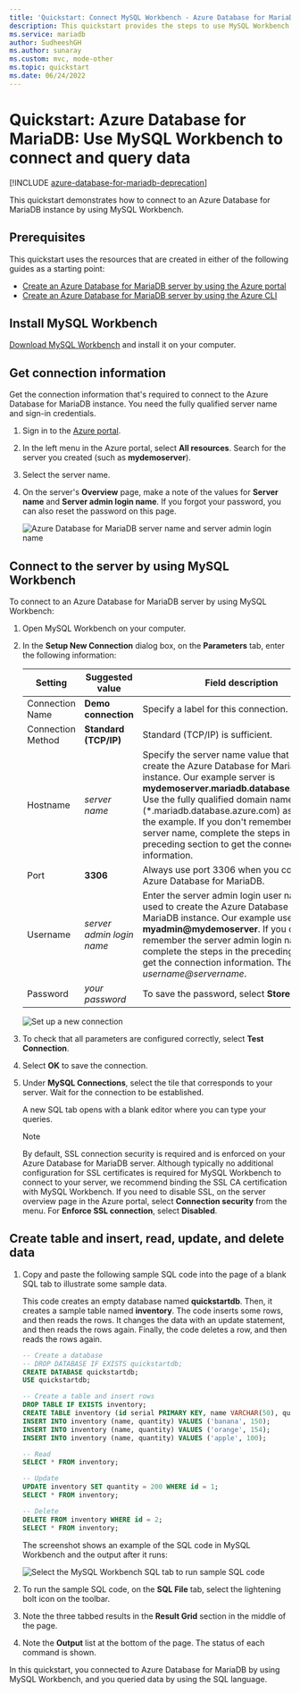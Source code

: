 ```yaml
---
title: 'Quickstart: Connect MySQL Workbench - Azure Database for MariaDB'
description: This quickstart provides the steps to use MySQL Workbench to connect to and query data from Azure Database for MariaDB.
ms.service: mariadb
author: SudheeshGH
ms.author: sunaray
ms.custom: mvc, mode-other
ms.topic: quickstart
ms.date: 06/24/2022
---
```


# Quickstart: Azure Database for MariaDB: Use MySQL Workbench to connect and query data

[!INCLUDE [azure-database-for-mariadb-deprecation](includes/azure-database-for-mariadb-deprecation.md)]

This quickstart demonstrates how to connect to an Azure Database for MariaDB instance by using MySQL Workbench.

## Prerequisites

This quickstart uses the resources that are created in either of the following guides as a starting point:

- [Create an Azure Database for MariaDB server by using the Azure portal](./quickstart-create-mariadb-server-database-using-azure-portal.md)
- [Create an Azure Database for MariaDB server by using the Azure CLI](./quickstart-create-mariadb-server-database-using-azure-cli.md)

## Install MySQL Workbench

[Download MySQL Workbench](https://dev.mysql.com/downloads/workbench/) and install it on your computer.

## Get connection information

Get the connection information that's required to connect to the Azure Database for MariaDB instance. You need the fully qualified server name and sign-in credentials.

1. Sign in to the [Azure portal](https://portal.azure.com/).

2. In the left menu in the Azure portal, select **All resources**. Search for the server you created (such as **mydemoserver**).

3. Select the server name.

4. On the server's **Overview** page, make a note of the values for **Server name** and **Server admin login name**. If you forgot your password, you can also reset the password on this page.

   ![Azure Database for MariaDB server name and server admin login name](./media/connect-workbench/1_server-overview-name-login.png)

## Connect to the server by using MySQL Workbench

To connect to an Azure Database for MariaDB server by using MySQL Workbench:

1. Open MySQL Workbench on your computer.

2. In the **Setup New Connection** dialog box, on the **Parameters** tab, enter the following information:

   | Setting | Suggested value | Field description |
   |---|---|---|
   |   Connection Name | **Demo connection** | Specify a label for this connection. |
   | Connection Method | **Standard (TCP/IP)** | Standard (TCP/IP) is sufficient. |
   | Hostname | *server name* | Specify the server name value that you used to create the Azure Database for MariaDB instance. Our example server is **mydemoserver.mariadb.database.azure.com**. Use the fully qualified domain name (\*.mariadb.database.azure.com) as shown in the example. If you don't remember your server name, complete the steps in the preceding section to get the connection information.  |
   | Port | **3306** | Always use port 3306 when you connect to Azure Database for MariaDB. |
   | Username |  *server admin login name* | Enter the server admin login user name you used to create the Azure Database for MariaDB instance. Our example user name is **myadmin\@mydemoserver**. If you don't remember the server admin login name, complete the steps in the preceding section to get the connection information. The format is *username\@servername*.
   | Password | *your password* | To save the password, select **Store in Vault**. |

   ![Set up a new connection](./media/connect-workbench/2-setup-new-connection.png)

3. To check that all parameters are configured correctly, select **Test Connection**.

4. Select **OK** to save the connection.

5. Under **MySQL Connections**, select the tile that corresponds to your server. Wait for the connection to be established.

   A new SQL tab opens with a blank editor where you can type your queries.

   > [!NOTE]
   > By default, SSL connection security is required and is enforced on your Azure Database for MariaDB server. Although typically no additional configuration for SSL certificates is required for MySQL Workbench to connect to your server, we recommend binding the SSL CA certification with MySQL Workbench. If you need to disable SSL, on the server overview page in the Azure portal, select **Connection security** from the menu. For **Enforce SSL connection**, select **Disabled**.

## Create table and insert, read, update, and delete data

1. Copy and paste the following sample SQL code into the page of a blank SQL tab to illustrate some sample data.

    This code creates an empty database named **quickstartdb**. Then, it creates a sample table named **inventory**. The code inserts some rows, and then reads the rows. It changes the data with an update statement, and then reads the rows again. Finally, the code deletes a row, and then reads the rows again.

    ```sql
    -- Create a database
    -- DROP DATABASE IF EXISTS quickstartdb;
    CREATE DATABASE quickstartdb;
    USE quickstartdb;

    -- Create a table and insert rows
    DROP TABLE IF EXISTS inventory;
    CREATE TABLE inventory (id serial PRIMARY KEY, name VARCHAR(50), quantity INTEGER);
    INSERT INTO inventory (name, quantity) VALUES ('banana', 150);
    INSERT INTO inventory (name, quantity) VALUES ('orange', 154);
    INSERT INTO inventory (name, quantity) VALUES ('apple', 100);

    -- Read
    SELECT * FROM inventory;

    -- Update
    UPDATE inventory SET quantity = 200 WHERE id = 1;
    SELECT * FROM inventory;

    -- Delete
    DELETE FROM inventory WHERE id = 2;
    SELECT * FROM inventory;
    ```

    The screenshot shows an example of the SQL code in MySQL Workbench and the output after it runs:

    ![Select the MySQL Workbench SQL tab to run sample SQL code](media/connect-workbench/3-workbench-sql-tab.png)

2. To run the sample SQL code, on the **SQL File** tab, select the lightening bolt icon on the toolbar.
3. Note the three tabbed results in the **Result Grid** section in the middle of the page. 
4. Note the **Output** list at the bottom of the page. The status of each command is shown.

In this quickstart, you connected to Azure Database for MariaDB by using MySQL Workbench, and you queried data by using the SQL language.

<!--
## Next steps

> [!div class="nextstepaction"]
> [Migrate your database using Export and Import](./concepts-migrate-import-export.md)
-->
